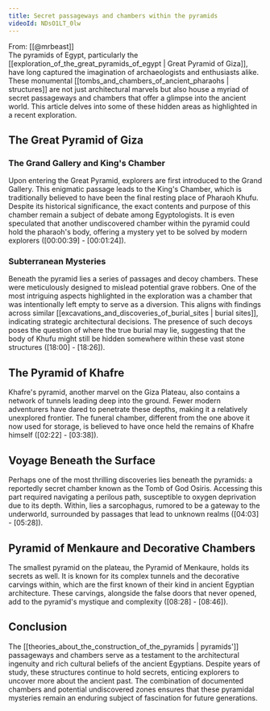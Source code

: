 ```yaml
---
title: Secret passageways and chambers within the pyramids
videoId: NDsO1LT_0lw
---
```


From: [[@mrbeast]] <br/> 
The pyramids of Egypt, particularly the [[exploration_of_the_great_pyramids_of_egypt | Great Pyramid of Giza]], have long captured the imagination of archaeologists and enthusiasts alike. These monumental [[tombs_and_chambers_of_ancient_pharaohs | structures]] are not just architectural marvels but also house a myriad of secret passageways and chambers that offer a glimpse into the ancient world. This article delves into some of these hidden areas as highlighted in a recent exploration.

## The Great Pyramid of Giza

### The Grand Gallery and King's Chamber

Upon entering the Great Pyramid, explorers are first introduced to the Grand Gallery. This enigmatic passage leads to the King's Chamber, which is traditionally believed to have been the final resting place of Pharaoh Khufu. Despite its historical significance, the exact contents and purpose of this chamber remain a subject of debate among Egyptologists. It is even speculated that another undiscovered chamber within the pyramid could hold the pharaoh's body, offering a mystery yet to be solved by modern explorers (<a class="yt-timestamp" data-t="00:00:39">[00:00:39]</a> - <a class="yt-timestamp" data-t="00:01:24">[00:01:24]</a>).

### Subterranean Mysteries

Beneath the pyramid lies a series of passages and decoy chambers. These were meticulously designed to mislead potential grave robbers. One of the most intriguing aspects highlighted in the exploration was a chamber that was intentionally left empty to serve as a diversion. This aligns with findings across similar [[excavations_and_discoveries_of_burial_sites | burial sites]], indicating strategic architectural decisions. The presence of such decoys poses the question of where the true burial may lie, suggesting that the body of Khufu might still be hidden somewhere within these vast stone structures (<a class="yt-timestamp" data-t="18:00">[18:00]</a> - <a class="yt-timestamp" data-t="18:26">[18:26]</a>).

## The Pyramid of Khafre

Khafre's pyramid, another marvel on the Giza Plateau, also contains a network of tunnels leading deep into the ground. Fewer modern adventurers have dared to penetrate these depths, making it a relatively unexplored frontier. The funeral chamber, different from the one above it now used for storage, is believed to have once held the remains of Khafre himself (<a class="yt-timestamp" data-t="02:22">[02:22]</a> - <a class="yt-timestamp" data-t="03:38">[03:38]</a>).

## Voyage Beneath the Surface

Perhaps one of the most thrilling discoveries lies beneath the pyramids: a reportedly secret chamber known as the Tomb of God Osiris. Accessing this part required navigating a perilous path, susceptible to oxygen deprivation due to its depth. Within, lies a sarcophagus, rumored to be a gateway to the underworld, surrounded by passages that lead to unknown realms (<a class="yt-timestamp" data-t="04:03">[04:03]</a> - <a class="yt-timestamp" data-t="05:28">[05:28]</a>).

## Pyramid of Menkaure and Decorative Chambers

The smallest pyramid on the plateau, the Pyramid of Menkaure, holds its secrets as well. It is known for its complex tunnels and the decorative carvings within, which are the first known of their kind in ancient Egyptian architecture. These carvings, alongside the false doors that never opened, add to the pyramid's mystique and complexity (<a class="yt-timestamp" data-t="08:28">[08:28]</a> - <a class="yt-timestamp" data-t="08:46">[08:46]</a>).

## Conclusion

The [[theories_about_the_construction_of_the_pyramids | pyramids']] passageways and chambers serve as a testament to the architectural ingenuity and rich cultural beliefs of the ancient Egyptians. Despite years of study, these structures continue to hold secrets, enticing explorers to uncover more about the ancient past. The combination of documented chambers and potential undiscovered zones ensures that these pyramidal mysteries remain an enduring subject of fascination for future generations.